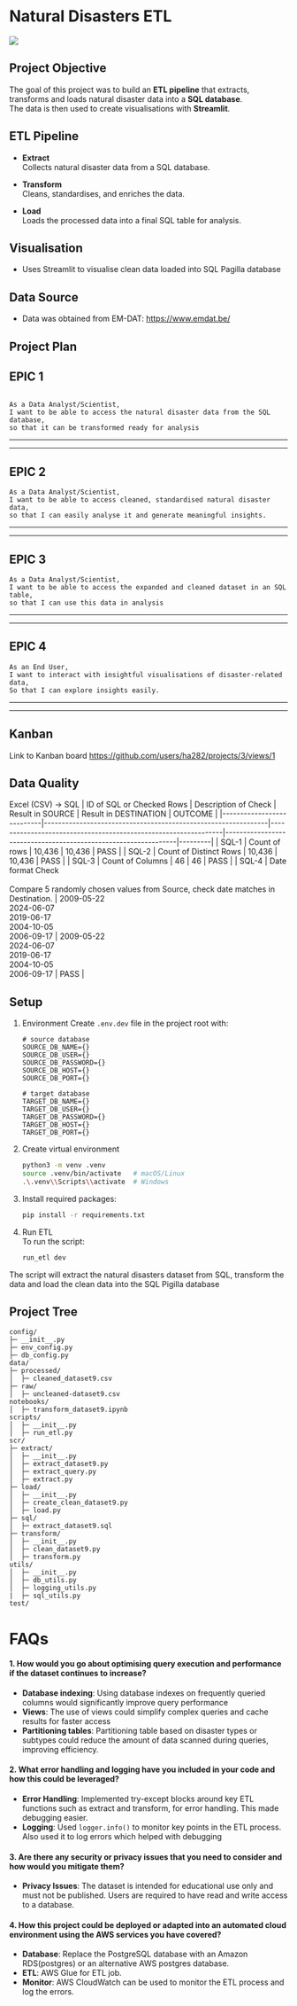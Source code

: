 # Natural Disasters ETL
![](image.jpg)
## Project Objective

The goal of this project was to build an **ETL pipeline** that extracts, transforms and loads natural disaster data into a **SQL database**.  
The data is then used to create visualisations with **Streamlit**.

## ETL Pipeline

- **Extract**  
  Collects natural disaster data from a SQL database.

- **Transform**  
  Cleans, standardises, and enriches the data.  

- **Load**  
  Loads the processed data into a final SQL table for analysis.

## Visualisation

- Uses Streamlit to visualise clean data loaded into SQL Pagilla database


## Data Source
- Data was obtained from EM-DAT: https://www.emdat.be/



## Project Plan

## EPIC 1

```text

As a Data Analyst/Scientist,
I want to be able to access the natural disaster data from the SQL database,
so that it can be transformed ready for analysis
```

---
---

## EPIC 2

```text
As a Data Analyst/Scientist,
I want to be able to access cleaned, standardised natural disaster data,
so that I can easily analyse it and generate meaningful insights.
```

---
---

## EPIC 3

```text
As a Data Analyst/Scientist,
I want to be able to access the expanded and cleaned dataset in an SQL table,
so that I can use this data in analysis
```

---
---

## EPIC 4

```text
As an End User,
I want to interact with insightful visualisations of disaster-related data,
So that I can explore insights easily.

```

---
---

## Kanban
Link to Kanban board https://github.com/users/ha282/projects/3/views/1

## Data Quality
Excel (CSV) -> SQL
| ID of SQL or Checked Rows | Description of Check                                          | Result in SOURCE                                              | Result in DESTINATION                                         | OUTCOME |
|---------------------------|---------------------------------------------------------------|----------------------------------------------------------------|----------------------------------------------------------------|---------|
| SQL-1                    | Count of rows                                                 | 10,436                                                         | 10,436                                                         | PASS    |
| SQL-2                    | Count of Distinct Rows                                        | 10,436                                                         | 10,436                                                         | PASS    |
| SQL-3                    | Count of Columns                                              | 46                                                             | 46                                                             | PASS    |
| SQL-4                    | Date format Check <br><br>Compare 5 randomly chosen values from Source, check date matches in Destination. | 2009-05-22<br>2024-06-07<br>2019-06-17<br>2004-10-05<br>2006-09-17 | 2009-05-22<br>2024-06-07<br>2019-06-17<br>2004-10-05<br>2006-09-17 | PASS    |


## Setup
1. Environment
    Create `.env.dev` file in the project root with:
    ```env
    # source database
    SOURCE_DB_NAME={}
    SOURCE_DB_USER={}
    SOURCE_DB_PASSWORD={}
    SOURCE_DB_HOST={}
    SOURCE_DB_PORT={}

    # target database
    TARGET_DB_NAME={}
    TARGET_DB_USER={}
    TARGET_DB_PASSWORD={}
    TARGET_DB_HOST={}
    TARGET_DB_PORT={}
    ```
2. Create virtual environment
   
   ```bash
   python3 -m venv .venv
   source .venv/bin/activate   # macOS/Linux
   .\.venv\\Scripts\\activate  # Windows
   ```
3. Install required packages: 
   ```bash
   pip install -r requirements.txt
   ```

4. Run ETL \
To run the script:
    ```bash
    run_etl dev
    ```

The script will extract the natural disasters dataset from SQL, transform the data and load the clean data into the SQL Pigilla database

## Project Tree

  
```
config/
├─ __init__.py
├─ env_config.py
├─ db_config.py
data/
├─ processed/
│  ├─ cleaned_dataset9.csv
├─ raw/
│  ├─ uncleaned-dataset9.csv
notebooks/
│  ├─ transform_dataset9.ipynb
scripts/
│  ├─ __init__.py
│  ├─ run_etl.py
scr/
├─ extract/
│  ├─ __init__.py
│  ├─ extract_dataset9.py
│  ├─ extract_query.py
│  ├─ extract.py
├─ load/
│  ├─ __init__.py
│  ├─ create_clean_dataset9.py
│  ├─ load.py
├─ sql/
│  ├─ extract_dataset9.sql
├─ transform/
│  ├─ __init__.py
│  ├─ clean_dataset9.py
│  ├─ transform.py
utils/
│  ├─ __init__.py
│  ├─ db_utils.py
│  ├─ logging_utils.py
|  ├─ sql_utils.py
test/

```


# FAQs

#### 1. How would you go about optimising query execution and performance if the dataset continues to increase?
- **Database indexing**: 
  Using database indexes on frequently queried columns would significantly improve query performance
- **Views**: The use of views could simplify complex queries and cache results for faster access
- **Partitioning tables**: Partitioning table based on disaster types or subtypes could reduce the amount of data scanned during queries, improving efficiency.


#### 2. What error handling and logging have you included in your code and how this could be leveraged?
- **Error Handling**: Implemented try-except blocks around key ETL functions such as extract and transform, for error handling. This made debugging easier.
- **Logging**: Used `logger.info()` to monitor key points in the ETL process. Also used it to log errors which helped with debugging

#### 3. Are there any security or privacy issues that you need to consider and how would you mitigate them?
- **Privacy Issues**: The dataset is intended for educational use only and must not be published. Users are required to have read and write access to a database.

#### 4. How this project could be deployed or adapted into an automated cloud environment using the AWS services you have covered?
- **Database**: Replace the PostgreSQL database with an Amazon RDS(postgres) or an alternative AWS postgres database. 
- **ETL**: AWS Glue for ETL job.
- **Monitor**: AWS CloudWatch can be used to monitor the ETL process and log the errors.
